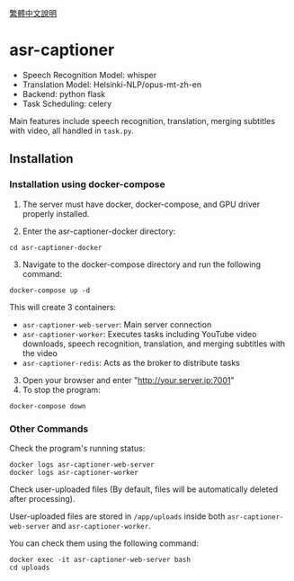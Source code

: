 [繁體中文說明](README_zh.md)
# asr-captioner

- Speech Recognition Model: whisper
- Translation Model: Helsinki-NLP/opus-mt-zh-en
- Backend: python flask
- Task Scheduling: celery

Main features include speech recognition, translation, merging subtitles with video, all handled in `task.py`.

## Installation
### Installation using docker-compose
1. The server must have docker, docker-compose, and GPU driver properly installed.

2. Enter the asr-captioner-docker directory:
```
cd asr-captioner-docker
```

3. Navigate to the docker-compose directory and run the following command:
```
docker-compose up -d
```
  This will create 3 containers:
  - `asr-captioner-web-server`: Main server connection
  - `asr-captioner-worker`: Executes tasks including YouTube video downloads, speech recognition, translation, and merging subtitles with the video
  - `asr-captioner-redis`: Acts as the broker to distribute tasks

3. Open your browser and enter "http://your.server.ip:7001"
4. To stop the program:
```
docker-compose down
```

### Other Commands

Check the program's running status:
```
docker logs asr-captioner-web-server
docker logs asr-captioner-worker
```

Check user-uploaded files (By default, files will be automatically deleted after processing).

User-uploaded files are stored in `/app/uploads` inside both `asr-captioner-web-server` and `asr-captioner-worker`.

You can check them using the following command:
```
docker exec -it asr-captioner-web-server bash
cd uploads
```
